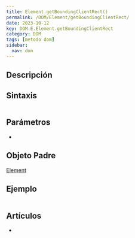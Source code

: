 ```yaml
---
title: Element.getBoundingClientRect()
permalink: /DOM/Element/getBoundingClientRect/
date: 2023-10-12
key: DOM.E.Element.getBoundingClientRect
category: DOM
tags: [metodo dom]
sidebar:
  nav: dom
---
```


## Descripción


## Sintaxis


```javascript

```


## Parámetros

- 

## Objeto Padre


[Element](https://www.w3api.com/DOM/Element/)


## Ejemplo


```javascript

```


## Artículos

- 
